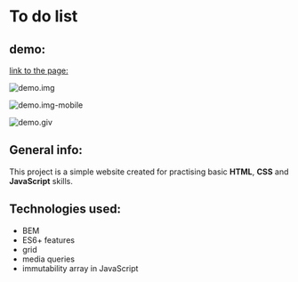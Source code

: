# To do list
## demo:
[link to the page:]([https://dorotakar.github.io/todolist/)

![demo.img](https://github.com/DorotaKar/todo-list/blob/main/images/img-readme-2.png)

![demo.img-mobile](https://github.com/DorotaKar/todo-list/blob/main/images/img-readme-mobile-2.png)

![demo.giv](https://github.com/DorotaKar/todo-list/blob/main/images/readme.gif)

## General info:
This project is a simple website created for practising basic **HTML**, **CSS** and **JavaScript** skills.
## Technologies used:
- BEM
- ES6+ features
- grid
- media queries
- immutability array in JavaScript

